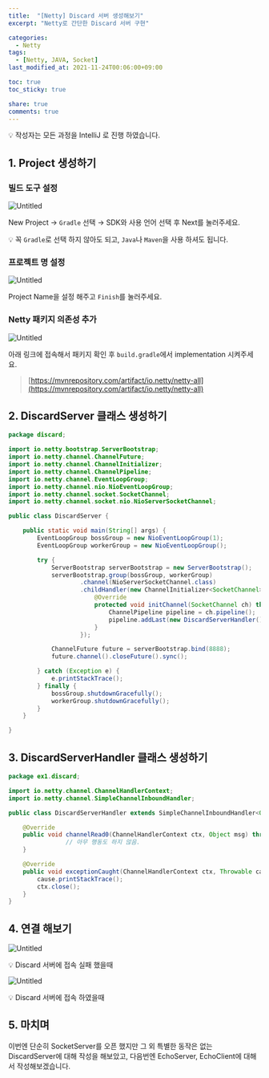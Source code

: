 ```yaml
---
title:  "[Netty] Discard 서버 생성해보기"
excerpt: "Netty로 간단한 Discard 서버 구현"

categories:
  - Netty
tags:
  - [Netty, JAVA, Socket]
last_modified_at: 2021-11-24T00:06:00+09:00

toc: true
toc_sticky: true

share: true
comments: true
---
```



💡 작성자는 모든 과정을 IntelliJ 로 진행 하였습니다.

## 1. Project 생성하기

### 빌드 도구 설정

![Untitled](/assets/image/netty/created-netty-discard-server/Untitled.png)

New Project → `Gradle` 선택 → SDK와 사용 언어 선택 후 Next를 눌러주세요.

💡 꼭 `Gradle`로 선택 하지 않아도 되고, `Java`나 `Maven`을 사용 하셔도 됩니다.

### 프로젝트 명 설정

![Untitled](/assets/image/netty/created-netty-discard-server/Untitled%201.png)

Project Name을 설정 해주고 `Finish`를 눌러주세요.

### Netty 패키지 의존성 추가

![Untitled](/assets/image/netty/created-netty-discard-server/Untitled%202.png)

아래 링크에 접속해서 패키지 확인 후 `build.gradle`에서 implementation 시켜주세요.

> [https://mvnrepository.com/artifact/io.netty/netty-all](https://mvnrepository.com/artifact/io.netty/netty-all)
> 

## 2. DiscardServer 클래스 생성하기

```java
package discard;

import io.netty.bootstrap.ServerBootstrap;
import io.netty.channel.ChannelFuture;
import io.netty.channel.ChannelInitializer;
import io.netty.channel.ChannelPipeline;
import io.netty.channel.EventLoopGroup;
import io.netty.channel.nio.NioEventLoopGroup;
import io.netty.channel.socket.SocketChannel;
import io.netty.channel.socket.nio.NioServerSocketChannel;

public class DiscardServer {

    public static void main(String[] args) {
        EventLoopGroup bossGroup = new NioEventLoopGroup(1);
        EventLoopGroup workerGroup = new NioEventLoopGroup();

        try {
            ServerBootstrap serverBootstrap = new ServerBootstrap();
            serverBootstrap.group(bossGroup, workerGroup)
                    .channel(NioServerSocketChannel.class)
                    .childHandler(new ChannelInitializer<SocketChannel>() {
                        @Override
                        protected void initChannel(SocketChannel ch) throws Exception { // [4]
                            ChannelPipeline pipeline = ch.pipeline();
                            pipeline.addLast(new DiscardServerHandler());
                        }
                    });

            ChannelFuture future = serverBootstrap.bind(8888);
            future.channel().closeFuture().sync();

        } catch (Exception e) {
            e.printStackTrace();
        } finally {
            bossGroup.shutdownGracefully();
            workerGroup.shutdownGracefully();
        }
    }

}
```

## 3. DiscardServerHandler 클래스 생성하기

```java
package ex1.discard;

import io.netty.channel.ChannelHandlerContext;
import io.netty.channel.SimpleChannelInboundHandler;

public class DiscardServerHandler extends SimpleChannelInboundHandler<Object> {

    @Override
    public void channelRead0(ChannelHandlerContext ctx, Object msg) throws Exception {
				// 아무 행동도 하지 않음.
    }

    @Override
    public void exceptionCaught(ChannelHandlerContext ctx, Throwable cause) throws Exception {
        cause.printStackTrace();
        ctx.close();
    }
}
```

## 4. 연결 해보기

![Untitled](/assets/image/netty/created-netty-discard-server/Untitled%203.png)

<aside>
💡 Discard 서버에 접속 실패 했을때

</aside>

![Untitled](/assets/image/netty/created-netty-discard-server/Untitled%204.png)

<aside>
💡 Discard 서버에 접속 하였을때

</aside>

## 5. 마치며

이번엔 단순히 SocketServer를 오픈 했지만 그 외 특별한 동작은 없는 DiscardServer에 대해 작성을 해보았고, 다음번엔 EchoServer, EchoClient에 대해서 작성해보겠습니다.